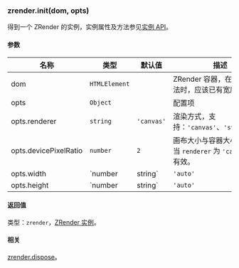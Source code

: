 ---
---

### zrender.init(dom, opts)

得到一个 ZRender 的实例，实例属性及方法参见[实例 API](#zrender-instance-api)。

#### 参数

|名称|类型|默认值|描述|
|---|---|---|---|
| dom                  | `HTMLElement`    |          | ZRender 容器，在调用该方法时，应该已有宽度和高度。 |
| opts                 | `Object`         |          | 配置项 |
| opts.renderer        | `string`         | `'canvas'` | 渲染方式，支持：`'canvas'`、`'svg'`、`'vml'` |
| opts.devicePixelRatio| `number`         | `2`        | 画布大小与容器大小之比，仅当 `renderer` 为 `'canvas'` 时有效。 |
| opts.width           | `number|string` | `'auto'`   | 画布宽度，设为 `'auto'` 则根据 `devicePixelRatio` 与容器宽度自动计算。 |
| opts.height          | `number|string` | `'auto'`   | 画布高度，设为 `'auto'` 则根据 `devicePixelRatio` 与容器高度自动计算。 |

#### 返回值

类型：`zrender`，[ZRender 实例](#zrender-instance-api)。

#### 相关

[zrender.dispose](#zrenderdisposezr)。
